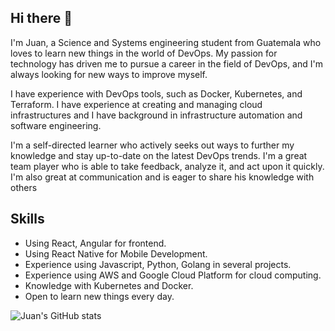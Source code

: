 ## Hi there 👋

I'm Juan, a Science and Systems engineering student from Guatemala who loves to learn new things in the world of DevOps. My passion for technology has driven me to pursue a career in the field of DevOps, and I'm always looking for new ways to improve myself.


I have experience with DevOps tools, such as Docker, Kubernetes, and Terraform. I have experience at creating and managing cloud infrastructures and I have background in infrastructure automation and software engineering. 

I'm a self-directed learner who actively seeks out ways to further my knowledge and stay up-to-date on the latest DevOps trends. I'm a great team player who is able to take feedback, analyze it, and act upon it quickly. I'm also great at communication and is eager to share his knowledge with others

<!-- - 🔭 I’m currently studying on ... ---->
<!-- - 🌱 I’m currently learning TypeScript, React, React Native and AWS ---->
<!-- - 👯 I’m looking to collaborate on ... ---->
<!-- - 🤔 I’m looking for help with ... ---->
<!--  - 💬 Ask me about React, Data structures ---->
<!-- - 📫 How to reach me: ... ---->
<!-- - 😄 Pronouns: ... ---->

<!--  - ⚡ Fun fact: In my free times, I usually play the guitar :D ---->

## Skills

* Using React, Angular for frontend. 
* Using React Native for Mobile Development.
* Experience using Javascript, Python, Golang in several projects.
* Experience using AWS and Google Cloud Platform for cloud computing.
* Knowledge with Kubernetes and Docker.
* Open to learn new things every day.

![Juan's GitHub stats](https://github-readme-stats.vercel.app/api?username=solaresjuan98&show_icons=true&theme=dracula)

<!--
[![Top Langs](https://github-readme-stats.vercel.app/api/top-langs/?username=solaresjuan98&hide=html,tex,makefile,yacc)](https://github.com/solaresjuan98/github-readme-stats?theme=cobalt)
-->
